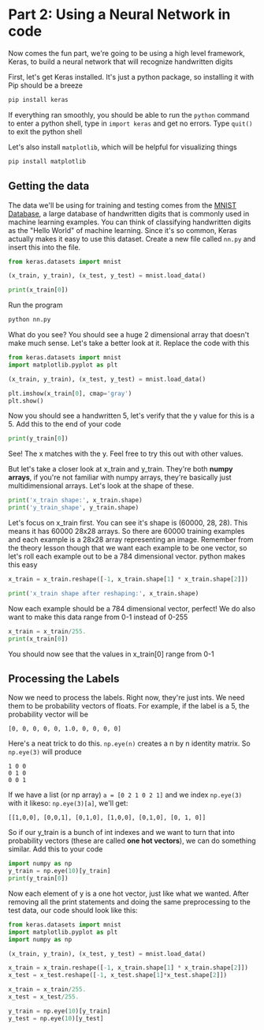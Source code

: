 # Part 2: Using a Neural Network in code

Now comes the fun part, we're going to be using a high level framework, Keras, to build a neural network that will recognize handwritten digits

First, let's get Keras installed. It's just a python package, so installing it with Pip should be a breeze
```bash
pip install keras
```

If everything ran smoothly, you should be able to run the ```python``` command to enter a python shell, type in ```import keras``` and get no errors. Type ```quit()``` to exit the python shell

Let's also install ```matplotlib```, which will be helpful for visualizing things

```bash
pip install matplotlib
```

## Getting the data

The data we'll be using for training and testing comes from the [MNIST Database](https://en.wikipedia.org/wiki/MNIST_database), a large database of handwritten digits that is commonly used in machine learning examples. You can think of classifying handwritten digits as the "Hello World" of machine learning. Since it's so common, Keras actually makes it easy to use this dataset. Create a new file called ```nn.py``` and insert this into the file.

```python
from keras.datasets import mnist

(x_train, y_train), (x_test, y_test) = mnist.load_data()

print(x_train[0])
```

Run the program

```bash
python nn.py
```

What do you see? You should see a huge 2 dimensional array that doesn't make much sense. Let's take a better look at it. Replace the code with this
```python
from keras.datasets import mnist
import matplotlib.pyplot as plt

(x_train, y_train), (x_test, y_test) = mnist.load_data()

plt.imshow(x_train[0], cmap='gray')
plt.show()
```
Now you should see a handwritten 5, let's verify that the y value for this is a 5. Add this to the end of your code
```python
print(y_train[0])
```

See! The x matches with the y. Feel free to try this out with other values.

But let's take a closer look at x_train and y_train. They're both **numpy arrays**, if you're not familiar with numpy arrays, they're basically just multidimensional arrays. Let's look at the shape of these.

```python
print('x_train shape:', x_train.shape)
print('y_train_shape', y_train.shape)
```

Let's focus on x_train first. You can see it's shape is (60000, 28, 28). This means it has 60000 28x28 arrays. So there are 60000 training examples and each example is a 28x28 array representing an image. Remember from the theory lesson though that we want each example to be one vector, so let's roll each example out to be a 784 dimensional vector. python makes this easy

```python
x_train = x_train.reshape([-1, x_train.shape[1] * x_train.shape[2]])

print('x_train shape after reshaping:', x_train.shape)
```

Now each example should be a 784 dimensional vector, perfect! We do also want to make this data range from 0-1 instead of 0-255

```python
x_train = x_train/255.
print(x_train[0])
```

You should now see that the values in x_train[0] range from 0-1

## Processing the Labels

Now we need to process the labels. Right now, they're just ints. We need them to be probability vectors of floats. For example, if the label is a 5, the probability vector will be
```
[0, 0, 0, 0, 0, 1.0, 0, 0, 0, 0]
```

Here's a neat trick to do this. ```np.eye(n)``` creates a n by n identity matrix. So ```np.eye(3)``` will produce
```
1 0 0
0 1 0
0 0 1
```

If we have a list (or np array) ```a = [0 2 1 0 2 1]``` and we index ```np.eye(3)``` with it likeso: ```np.eye(3)[a]```, we'll get:

```
[[1,0,0], [0,0,1], [0,1,0], [1,0,0], [0,1,0], [0, 1, 0]]
```

So if our y_train is a bunch of int indexes and we want to turn that into probability vectors (these are called **one hot vectors**), we can do something similar. Add this to your code
```python
import numpy as np
y_train = np.eye(10)[y_train]
print(y_train[0])
```

Now each element of y is a one hot vector, just like what we wanted. After removing all the print statements and doing the same preprocessing to the test data, our code should look like this:

```python
from keras.datasets import mnist
import matplotlib.pyplot as plt
import numpy as np

(x_train, y_train), (x_test, y_test) = mnist.load_data()

x_train = x_train.reshape([-1, x_train.shape[1] * x_train.shape[2]])
x_test = x_test.reshape([-1, x_test.shape[1]*x_test.shape[2]])

x_train = x_train/255.
x_test = x_test/255.

y_train = np.eye(10)[y_train]
y_test = np.eye(10)[y_test]
```
